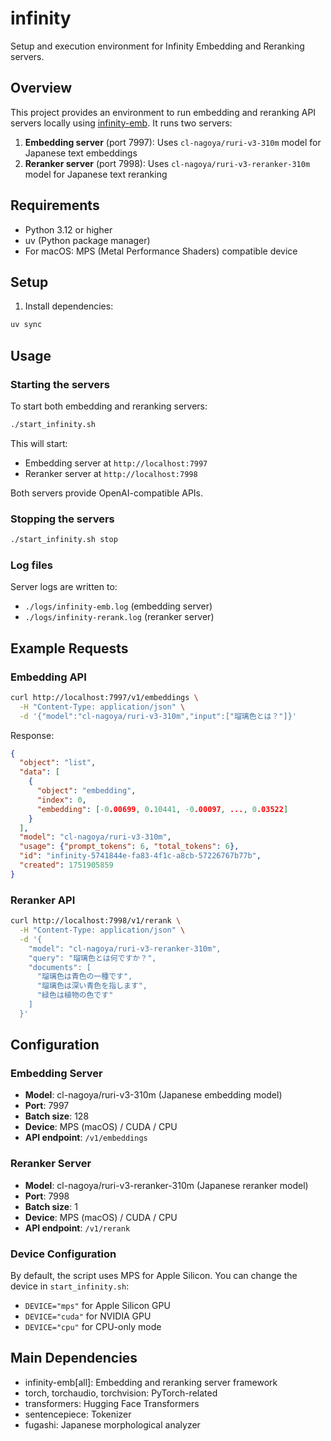 # infinity

Setup and execution environment for Infinity Embedding and Reranking servers.

## Overview

This project provides an environment to run embedding and reranking API servers locally using [infinity-emb](https://github.com/michaelfeil/infinity). It runs two servers:

1. **Embedding server** (port 7997): Uses `cl-nagoya/ruri-v3-310m` model for Japanese text embeddings
2. **Reranker server** (port 7998): Uses `cl-nagoya/ruri-v3-reranker-310m` model for Japanese text reranking

## Requirements

- Python 3.12 or higher
- uv (Python package manager)
- For macOS: MPS (Metal Performance Shaders) compatible device

## Setup

1. Install dependencies:

```bash
uv sync
```

## Usage

### Starting the servers

To start both embedding and reranking servers:

```bash
./start_infinity.sh
```

This will start:
- Embedding server at `http://localhost:7997`
- Reranker server at `http://localhost:7998`

Both servers provide OpenAI-compatible APIs.

### Stopping the servers

```bash
./start_infinity.sh stop
```

### Log files

Server logs are written to:
- `./logs/infinity-emb.log` (embedding server)
- `./logs/infinity-rerank.log` (reranker server)

## Example Requests

### Embedding API

```bash
curl http://localhost:7997/v1/embeddings \
  -H "Content-Type: application/json" \
  -d '{"model":"cl-nagoya/ruri-v3-310m","input":["瑠璃色とは？"]}'
```

Response:
```json
{
  "object": "list",
  "data": [
    {
      "object": "embedding",
      "index": 0,
      "embedding": [-0.00699, 0.10441, -0.00097, ..., 0.03522]
    }
  ],
  "model": "cl-nagoya/ruri-v3-310m",
  "usage": {"prompt_tokens": 6, "total_tokens": 6},
  "id": "infinity-5741844e-fa83-4f1c-a8cb-57226767b77b",
  "created": 1751905859
}
```

### Reranker API

```bash
curl http://localhost:7998/v1/rerank \
  -H "Content-Type: application/json" \
  -d '{
    "model": "cl-nagoya/ruri-v3-reranker-310m",
    "query": "瑠璃色とは何ですか？",
    "documents": [
      "瑠璃色は青色の一種です",
      "瑠璃色は深い青色を指します",
      "緑色は植物の色です"
    ]
  }'
```


## Configuration

### Embedding Server
- **Model**: cl-nagoya/ruri-v3-310m (Japanese embedding model)
- **Port**: 7997
- **Batch size**: 128
- **Device**: MPS (macOS) / CUDA / CPU
- **API endpoint**: `/v1/embeddings`

### Reranker Server
- **Model**: cl-nagoya/ruri-v3-reranker-310m (Japanese reranker model)
- **Port**: 7998
- **Batch size**: 1
- **Device**: MPS (macOS) / CUDA / CPU
- **API endpoint**: `/v1/rerank`

### Device Configuration
By default, the script uses MPS for Apple Silicon. You can change the device in `start_infinity.sh`:
- `DEVICE="mps"` for Apple Silicon GPU
- `DEVICE="cuda"` for NVIDIA GPU
- `DEVICE="cpu"` for CPU-only mode

## Main Dependencies

- infinity-emb[all]: Embedding and reranking server framework
- torch, torchaudio, torchvision: PyTorch-related
- transformers: Hugging Face Transformers
- sentencepiece: Tokenizer
- fugashi: Japanese morphological analyzer
